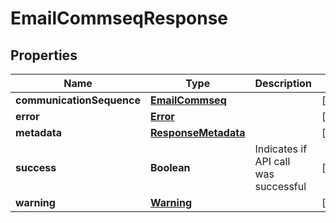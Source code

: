 

# EmailCommseqResponse


## Properties

| Name | Type | Description | Notes |
|------------ | ------------- | ------------- | -------------|
|**communicationSequence** | [**EmailCommseq**](EmailCommseq.md) |  |  [optional] |
|**error** | [**Error**](Error.md) |  |  [optional] |
|**metadata** | [**ResponseMetadata**](ResponseMetadata.md) |  |  [optional] |
|**success** | **Boolean** | Indicates if API call was successful |  [optional] |
|**warning** | [**Warning**](Warning.md) |  |  [optional] |




